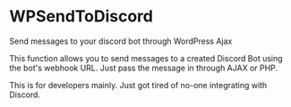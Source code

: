 # WPSendToDiscord
Send messages to your discord bot through WordPress Ajax

This function allows you to send messages to a created Discord Bot using the bot's webhook URL. Just pass the message in through AJAX or PHP.

This is for developers mainly. Just got tired of no-one integrating with Discord.
